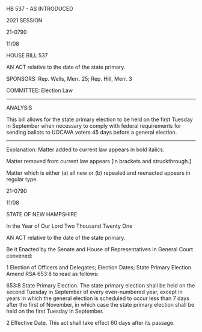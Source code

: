  HB 537 - AS INTRODUCED

 

 

2021 SESSION

 21-0790

 11/08

 

HOUSE BILL 537

 

AN ACT relative to the date of the state primary.

 

SPONSORS: Rep. Wells, Merr. 25; Rep. Hill, Merr. 3

 

COMMITTEE: Election Law

 

-----------------------------------------------------------------

 

ANALYSIS

 

 This bill allows for the state primary election to be held on the first Tuesday in September when necessary to comply with federal requirements for sending ballots to UOCAVA voters 45 days before a general election.

 

- - - - - - - - - - - - - - - - - - - - - - - - - - - - - - - - - - - - - - - - - - - - - - - - - - - - - - - - - - - - - - - - - - - - - - - - - - - 

 

Explanation: Matter added to current law appears in bold italics.

 Matter removed from current law appears [in brackets and struckthrough.]

 Matter which is either (a) all new or (b) repealed and reenacted appears in regular type.

 21-0790

 11/08

 

STATE OF NEW HAMPSHIRE

 

In the Year of Our Lord Two Thousand Twenty One

 

AN ACT relative to the date of the state primary.

 

Be it Enacted by the Senate and House of Representatives in General Court convened:

 

 1 Election of Officers and Delegates; Election Dates; State Primary Election. Amend RSA 653:8 to read as follows:

 653:8 State Primary Election. The state primary election shall be held on the second Tuesday in September of every even-numbered year, except in years in which the general election is scheduled to occur less than 7 days after the first of November, in which case the state primary election shall be held on the first Tuesday in September. 

 2 Effective Date. This act shall take effect 60 days after its passage.

